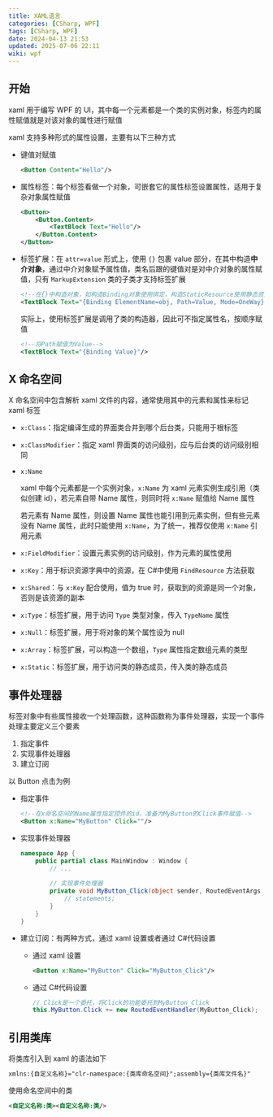 ```yaml
---
title: XAML语言
categories: [CSharp, WPF]
tags: [CSharp, WPF]
date: 2024-04-13 21:53
updated: 2025-07-06 22:11
wiki: wpf
---
```

## 开始

xaml 用于编写 WPF 的 UI，其中每一个元素都是一个类的实例对象，标签内的属性赋值就是对该对象的属性进行赋值

xaml 支持多种形式的属性设置，主要有以下三种方式

- 键值对赋值

    ```xml
    <Button Content="Hello"/>
    ```

- 属性标签：每个标签看做一个对象，可嵌套它的属性标签设置属性，适用于复杂对象属性赋值

    ``` xml
    <Button>
        <Button.Content>
            <TextBlock Text="Hello"/>
        </Button.Content>
    </Button>
    ```

- 标签扩展：在 `attr=value` 形式上，使用 `{}` 包裹 value 部分，在其中构造**中介对象**，通过中介对象赋予属性值，类名后跟的键值对是对中介对象的属性赋值，只有 `MarkupExtension` 类的子类才支持标签扩展

    ```xml
    <!--在{}中构造对象，如构造Binding对象使用绑定，构造StaticResource使用静态资源等-->
    <TextBlock Text="{Binding ElementName=obj, Path=Value, Mode=OneWay}"/>
    ```

    实际上，使用标签扩展是调用了类的构造器，因此可不指定属性名，按顺序赋值

    ```xml
    <!--将Path赋值为Value-->
    <TextBlock Text="{Binding Value}"/>
    ```

## X 命名空间

X 命名空间中包含解析 xaml 文件的内容，通常使用其中的元素和属性来标记 xaml 标签

- `x:Class`：指定编译生成的界面类合并到哪个后台类，只能用于根标签

- `x:ClassModifier`：指定 xaml 界面类的访问级别，应与后台类的访问级别相同

- `x:Name`

    xaml 中每个元素都是一个实例对象，`x:Name` 为 xaml 元素实例生成引用（类似创建 id），若元素自带 Name 属性，则同时将 `x:Name` 赋值给 Name 属性

    若元素有 Name 属性，则设置 Name 属性也能引用到元素实例，但有些元素没有 Name 属性，此时只能使用 `x:Name`，为了统一，推荐仅使用 `x:Name` 引用元素

- `x:FieldModifier`：设置元素实例的访问级别，作为元素的属性使用

- `x:Key`：用于标识资源字典中的资源，在 C#中使用 `FindResource` 方法获取

- `x:Shared`：与 `x:Key` 配合使用，值为 true 时，获取到的资源是同一个对象，否则是该资源的副本

- `x:Type`：标签扩展，用于访问 `Type` 类型对象，传入 `TypeName` 属性

- `x:Null`：标签扩展，用于将对象的某个属性设为 null

- `x:Array`：标签扩展，可以构造一个数组，`Type` 属性指定数组元素的类型

- `x:Static`：标签扩展，用于访问类的静态成员，传入类的静态成员

## 事件处理器

标签对象中有些属性接收一个处理函数，这种函数称为事件处理器，实现一个事件处理主要定义三个要素

1. 指定事件
2. 实现事件处理器
3. 建立订阅

以 Button 点击为例

- 指定事件

    ``` xml
    <!--在x命名空间的Name属性指定控件的id，准备为MyButton的Click事件赋值-->
    <Button x:Name="MyButton" Click=""/>
    ```

- 实现事件处理器

    ```c#
    namespace App {
        public partial class MainWindow : Window {
            // ...
            
            // 实现事件处理器
            private void MyButton_Click(object sender, RoutedEventArgs e) {
                // statements;
            }
        }
    }
    ```

- 建立订阅：有两种方式，通过 xaml 设置或者通过 C#代码设置

    - 通过 xaml 设置

        ``` xml
        <Button x:Name="MyButton" Click="MyButton_Click"/>
        ```

    - 通过 C#代码设置

        ```c#
        // Click是一个委托，将Click的功能委托到MyButton_Click
        this.MyButton.Click += new RoutedEventHandler(MyButton_Click);
        ```

## 引用类库

将类库引入到 xaml 的语法如下

```xml
xmlns:{自定义名称}="clr-namespace:{类库命名空间}";assembly={类库文件名}"
```

使用命名空间中的类

```xml
<自定义名称:类><自定义名称:类/>
```

